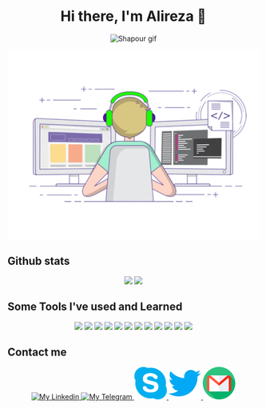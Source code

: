 <h1 align="center">
   Hi there, I'm Alireza 👋
</h1>

<p align="center">
  <img width="700" src="https://capsule-render.vercel.app/api?type=wave&color=87c265&height=200&section=header&text=SHAPOUR&fontSize=90&animation=fadeIn&fontColor=681bb5" alt="Shapour gif" />
</p>

<p align="center">
  <img width="700" src="https://github.com/AlirezaMirhosseini/AlirezaMirhosseini/blob/main/giphy%20(1).gif" alt="Shapour gif" />
</p>

<h2>
   Github stats
</h2>
<p align="center">
   <img height="150" src="https://github-readme-stats.vercel.app/api?username=AlirezaMirhosseini&show_icons=true&theme=radical" />
   <img height="150" src="https://github-readme-stats.vercel.app/api/top-langs/?username=AlirezaMirhosseini&layout=compact&theme=radical" />
</p>

<h2>
   Some Tools I've used and Learned
</h2>

<p align="center">
   <img width="65" src="https://cdn.jsdelivr.net/gh/devicons/devicon/icons/c/c-original.svg" />
   <img width="65" src="https://cdn.jsdelivr.net/gh/devicons/devicon/icons/cplusplus/cplusplus-original.svg" />
   <img width="65" src="https://cdn.jsdelivr.net/gh/devicons/devicon/icons/html5/html5-original.svg" />
   <img width="65" src="https://cdn.jsdelivr.net/gh/devicons/devicon/icons/css3/css3-original.svg" />
   <img width="65" src="https://cdn.jsdelivr.net/gh/devicons/devicon/icons/bootstrap/bootstrap-original.svg" />
   <img width="65" src="https://cdn.jsdelivr.net/gh/devicons/devicon/icons/javascript/javascript-original.svg" />
   <img width="65" src="https://cdn.jsdelivr.net/gh/devicons/devicon/icons/react/react-original.svg" />
   <img width="65" src="https://cdn.jsdelivr.net/gh/devicons/devicon/icons/materialui/materialui-original.svg" />
<!--    <img width="70" src="https://cdn.jsdelivr.net/gh/devicons/devicon/icons/tailwindcss/tailwindcss-plain.svg" /> -->
   <img width="65" src="https://cdn.jsdelivr.net/gh/devicons/devicon/icons/python/python-original.svg" />
   <img width="65" src="https://cdn.jsdelivr.net/gh/devicons/devicon/icons/qt/qt-original.svg" />
<!--    <img width="70" src="https://cdn.jsdelivr.net/gh/devicons/devicon/icons/photoshop/photoshop-plain.svg" /> -->
   <img width="65" src="https://cdn.jsdelivr.net/gh/devicons/devicon/icons/git/git-original.svg" />
   <img width="65" src="https://cdn.jsdelivr.net/gh/devicons/devicon/icons/vscode/vscode-original.svg" />
<!--    <img width="65" src="https://cdn.jsdelivr.net/gh/devicons/devicon/icons/ubuntu/ubuntu-plain.svg" /> -->
<!--    <img width="65" src="https://cdn.jsdelivr.net/gh/devicons/devicon/icons/linux/linux-original.svg" /> -->
</p>

<h2>
   Contact me
</h2>

<p align="center">
   <a href="https://www.linkedin.com/in/alireza-mirhosseini-70712720b/">
      <img width="65" src="https://www.vectorlogo.zone/logos/linkedin/linkedin-tile.svg" alt="My Linkedin" />
   </a>
<!--    <p width="5"> </p> -->
   <a href="https://t.me/alirezamirhosseini">
      <img width="65" src="https://www.vectorlogo.zone/logos/telegram/telegram-icon.svg" alt="My Telegram" />
   </a>
   <a href="https://join.skype.com/invite/yhDOnf4ygYNK">
      <img width="65" src="https://github.com/AlirezaMirhosseini/AlirezaMirhosseini/blob/main/skype.png" alt="My Skype" />
   </a>
   <a href="https://twitter.com/AlirezaMirhosni">
      <img width="65" src="https://github.com/AlirezaMirhosseini/AlirezaMirhosseini/blob/main/twitter.png" alt="My Twitter" />
   </a>
   <a href="mailto:shapourdisco78@gmail.com">
      <img width="65" src="https://github.com/AlirezaMirhosseini/AlirezaMirhosseini/blob/main/gmail.png" alt="My Gmail" />
   </a>
</p>
